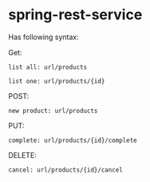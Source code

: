 # spring-rest-service

Has following syntax:

  Get:
    
    list all: url/products
    
    list one: url/products/{id}
  
  POST:
    
    new product: url/products
  
  PUT:
    
    complete: url/products/{id}/complete
  
  DELETE:
    
    cancel: url/products/{id}/cancel
    
